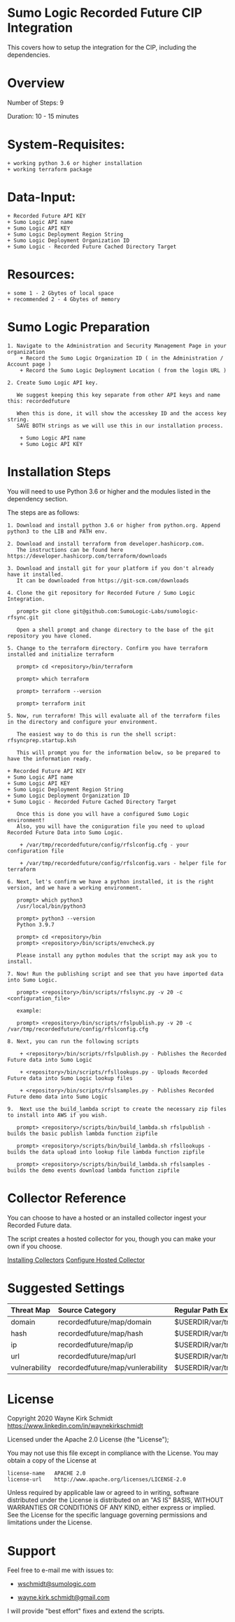 Sumo Logic Recorded Future CIP Integration
==========================================

This covers how to setup the integration for the CIP, including the dependencies.

Overview
========

Number of Steps: 9

Duration: 10 - 15 minutes

System-Requisites:
==================
	+ working python 3.6 or higher installation
	+ working terraform package

Data-Input:
===========
	+ Recorded Future API KEY
	+ Sumo Logic API name
	+ Sumo Logic API KEY
	+ Sumo Logic Deployment Region String
	+ Sumo Logic Deployment Organization ID
	+ Sumo Logic - Recorded Future Cached Directory Target

Resources:
==========
	+ some 1 - 2 Gbytes of local space
	+ recommended 2 - 4 Gbytes of memory

Sumo Logic Preparation
======================

    1. Navigate to the Administration and Security Management Page in your organization
        + Record the Sumo Logic Organization ID ( in the Administration / Account page )
        + Record the Sumo Logic Deployment Location ( from the login URL )

    2. Create Sumo Logic API key.

       We suggest keeping this key separate from other API keys and name this: recordedfuture

       When this is done, it will show the accesskey ID and the access key string.
       SAVE BOTH strings as we will use this in our installation process.

        + Sumo Logic API name
        + Sumo Logic API KEY

Installation Steps
==================

You will need to use Python 3.6 or higher and the modules listed in the dependency section.  

The steps are as follows: 

    1. Download and install python 3.6 or higher from python.org. Append python3 to the LIB and PATH env.

    2. Download and install terraform from developer.hashicorp.com. 
       The instructions can be found here https://developer.hashicorp.com/terraform/downloads

    3. Download and install git for your platform if you don't already have it installed.
       It can be downloaded from https://git-scm.com/downloads
    
    4. Clone the git repository for Recorded Future / Sumo Logic Integration. 

       prompt> git clone git@github.com:SumoLogic-Labs/sumologic-rfsync.git

       Open a shell prompt and change directory to the base of the git repository you have cloned. 

    5. Change to the terraform directory. Confirm you have terraform installed and initialize terraform

       prompt> cd <repository>/bin/terraform

       prompt> which terraform

       prompt> terraform --version

       prompt> terraform init

    5. Now, run terraform! This will evaluate all of the terraform files in the directory and configure your environment.

       The easiest way to do this is run the shell script: rfsyncprep.startup.ksh

       This will prompt you for the information below, so be prepared to have the information ready.

	+ Recorded Future API KEY
	+ Sumo Logic API name
	+ Sumo Logic API KEY
	+ Sumo Logic Deployment Region String
	+ Sumo Logic Deployment Organization ID
	+ Sumo Logic - Recorded Future Cached Directory Target

       Once this is done you will have a configured Sumo Logic environment!
       Also, you will have the coniguration file you need to upload Recorded Future Data into Sumo Logic. 

        + /var/tmp/recordedfuture/config/rfslconfig.cfg - your configuration file

        + /var/tmp/recordedfuture/config/rfslconfig.vars - helper file for terraform

    6. Next, let's confirm we have a python installed, it is the right version, and we have a working environment.

       prompt> which python3
       /usr/local/bin/python3

       prompt> python3 --version
       Python 3.9.7

       prompt> cd <repository>/bin
       prompt> <repository>/bin/scripts/envcheck.py 

       Please install any python modules that the script may ask you to install.

    7. Now! Run the publishing script and see that you have imported data into Sumo Logic. 

       prompt> <repository>/bin/scripts/rfslsync.py -v 20 -c <configuration_file>

       example: 

       prompt> <repository>/bin/scripts/rfslpublish.py -v 20 -c /var/tmp/recordedfuture/config/rfslconfig.cfg

    8. Next, you can run the following scripts

        + <repository>/bin/scripts/rfslpublish.py - Publishes the Recorded Future data into Sumo Logic

        + <repository>/bin/scripts/rfsllookups.py - Uploads Recorded Future data into Sumo Logic lookup files

        + <repository>/bin/scripts/rfslsamples.py - Publishes Recorded Future demo data into Sumo Logic

    9.  Next use the build_lambda script to create the necessary zip files to install into AWS if you wish.

       prompt> <repository>/scripts/bin/build_lambda.sh rfslpublish - builds the basic publish lambda function zipfile

       prompt> <repository>/scripts/bin/build_lambda.sh rfsllookups - builds the data upload into lookup file lambda function zipfile

       prompt> <repository>/scripts/bin/build_lambda.sh rfslsamples - builds the demo events download lambda function zipfile

 
Collector Reference
===================

You can choose to have a hosted or an installed collector ingest your Recorded Future data.

The script creates a hosted collector for you, though you can make your own if you choose.

[Installing Collectors](https://help.sumologic.com/01Start-Here/Quick-Start-Tutorials/Set-Up-Sumo-Logic-Tutorial/Part-1%3A-Install-a-Collector)
[Configure Hosted Collector](https://help.sumologic.com/03Send-Data/Hosted-Collectors/Configure-a-Hosted-Collector)

Suggested Settings
==================

| Threat Map          | Source Category | Regular Path Expression |
|:------------------- |:----------------|:------------------------|
| domain | recordedfuture/map/domain | $USERDIR/var/tmp/recordedfuture/`*`/`*domain*` |
| hash | recordedfuture/map/hash | $USERDIR/var/tmp/recordedfuture/`*`/`*hash*` |
| ip | recordedfuture/map/ip | $USERDIR/var/tmp/recordedfuture/`*`/`*ip*` |
| url | recordedfuture/map/url | $USERDIR/var/tmp/recordedfuture/`*`/`*url`* |
| vulnerability | recordedfuture/map/vunlerability | $USERDIR/var/tmp/recordedfuture/`*`/`*vuln*` |

License
=======

Copyright 2020 Wayne Kirk Schmidt
https://www.linkedin.com/in/waynekirkschmidt

Licensed under the Apache 2.0 License (the "License");

You may not use this file except in compliance with the License.
You may obtain a copy of the License at

    license-name   APACHE 2.0
    license-url    http://www.apache.org/licenses/LICENSE-2.0

Unless required by applicable law or agreed to in writing, software
distributed under the License is distributed on an "AS IS" BASIS,
WITHOUT WARRANTIES OR CONDITIONS OF ANY KIND, either express or implied.
See the License for the specific language governing permissions and
limitations under the License.

Support
=======

Feel free to e-mail me with issues to: 

*    wschmidt@sumologic.com

*    wayne.kirk.schmidt@gmail.com

I will provide "best effort" fixes and extend the scripts.
